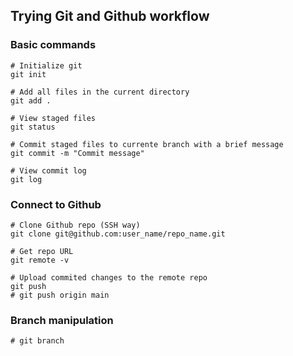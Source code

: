 
## Trying Git and Github workflow

### Basic commands

```
# Initialize git
git init

# Add all files in the current directory 
git add .

# View staged files
git status

# Commit staged files to currente branch with a brief message
git commit -m "Commit message"

# View commit log
git log
```

### Connect to Github

```
# Clone Github repo (SSH way)
git clone git@github.com:user_name/repo_name.git

# Get repo URL 
git remote -v

# Upload commited changes to the remote repo
git push
# git push origin main
```

### Branch manipulation

```
# git branch 
```
